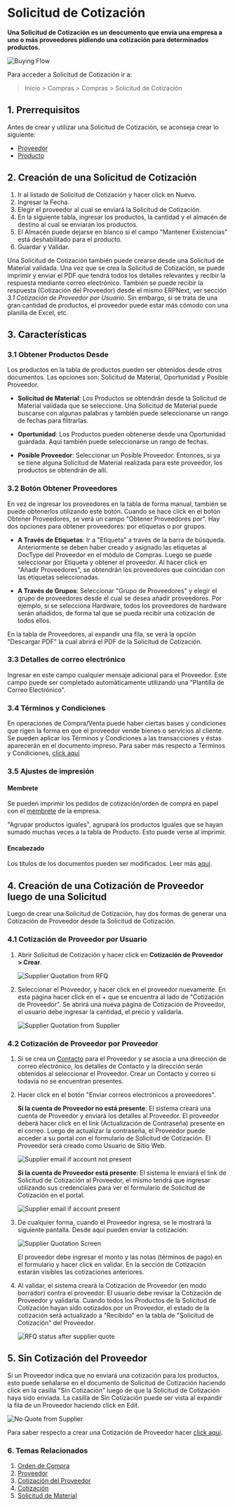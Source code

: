 <!-- add-breadcrumbs -->
# Solicitud de Cotización

**Una Solicitud de Cotización es un deocumento que envía una empresa a uno o más proveedores pidiendo una cotización para determinados productos.**

![Buying Flow](/docs/assets/img/buying/buying_flow_rfq.png)

Para acceder a Solicitud de Cotización ir a:
> Inicio > Compras > Compras > Solicitud de Cotización

## 1. Prerrequisitos
Antes de crear y utilizar una Solicitud de Cotización, se aconseja crear lo siguiente:

* [Proveedor](/docs/user/manual/es/buying/supplier)
* [Producto](/docs/user/manual/es/stock/item)

## 2. Creación de una Solicitud de Cotización
1. Ir al listado de Solicitud de Cotización y hacer click en Nuevo.
2. Ingresar la Fecha.
3. Elegir el proveedor al cual se enviará la Solicitud de Cotización.
4. En la siguiente tabla, ingresar los productos, la cantidad y el almacén de destino al cual se enviarán los productos.
1. El Almacén puede dejarse en blanco si el campo "Mantener Existencias" está deshabilitado para el producto.
5. Guardar y Validar.

Una Solicitud de Cotización también puede crearse desde una Solicitud de Material validada. Una vez que se crea la Solicitud de Cotización, se puede imprimir y enviar el PDF que tendrá todos los detalles relevantes y recibir la respuesta mediante correo electrónico. También se puede recibir la respuesta (Cotización del Proveedor) desde el mismo ERPNext, ver sección _3.1 Cotización de Proveedor por Usuario_. Sin embargo, si se trata de una gran cantidad de productos, el proveedor puede estar más cómodo con una planilla de Excel, etc. 

## 3. Características

### 3.1 Obtener Productos Desde

Los productos en la tabla de productos pueden ser obtenidos desde otros documentos. Las opciones son: Solicitud de Material, Oportunidad y Posible Proveedor. 

* **Solicitud de Material**: Los Productos se obtendrán desde la Solicitud de Material validada que se seleccione. Una Solicitud de Material puede buscarse con algunas palabras y también puede seleccionarse un rango de fechas para filtrarlas. 

* **Oportunidad**: Los Productos pueden obtenerse desde una Oportunidad guardada. Aquí también puede seleccionarse un rango de fechas. 

* **Posible Proveedor**: Seleccionar un Posible Proveedor. Entonces, si ya se tiene alguna Solicitud de Material realizada para este proveedor, los productos se obtendrán de allí. 

### 3.2 Botón Obtener Proveedores

En vez de ingresar los proveedores en la tabla de forma manual, también se puede obtenerlos utilizando este botón. Cuando se hace click en el botón Obtener Proveedores, se verá un campo "Obtener Proveedores por". Hay dos opciones para obtener proveedores: por etiquetas o por grupos. 

* **A Través de Etiquetas**: Ir a "Etiqueta" a través de la barra de búsqueda. Anteriormente se deben haber creado y asignado las etiquetas al DocType del Proveedor en el módulo de Compras. Luego se puede seleccionar por Etiqueta y obtener el proveedor. Al hacer click en "Añadir Proveedores", se obtendrán los proveedores que coincidan con las etiquetas seleccionadas. 

* **A Través de Grupos**: Seleccionar "Grupo de Proveedores" y elegir el grupo de proveedores desde el cual se desea añadir proveedores. Por ejemplo, si se selecciona Hardware, todos los proveedores de hardware serán añadidos, de forma tal que se pueda recibir una cotización de todos ellos. 

En la tabla de Proveedores, al expandir una fila, se verá la opción "Descargar PDF" la cual abrirá el PDF de la Solicitud de Cotización. 

### 3.3 Detalles de correo electrónico

Ingresar en este campo cualquier mensaje adicional para el Proveedor. Este campo puede ser completado automáticamente utilizando una "Plantilla de Correo Electrónico".

### 3.4 Términos y Condiciones

En operaciones de Compra/Venta puede haber ciertas bases y condiciones que rigen la forma en que el proveedor vende bienes o servicios al cliente. Se pueden aplicar los Términos y Condiciones a las transacciones y éstas aparecerán en el documento impreso. Para saber más respecto a Términos y Condiciones, [click aquí](/docs/user/manual/es/setting-up/print/terms-and-conditions)

### 3.5 Ajustes de impresión
#### Membrete
Se pueden imprimir los pedidos de cotización/orden de compra en papel con el [membrete](/docs/user/manual/es/setting-up/print/letter-head) de la empresa.

"Agrupar productos iguales", agrupará los productos iguales que se hayan sumado muchas veces a la tabla de Producto. Esto puede verse al imprimir.

#### Encabezado
Los títulos de los documentos pueden ser modificados. Leer más [aquí](/docs/user/manual/en/setting-up/print/print-headings).

## 4. Creación de una Cotización de Proveedor luego de una Solicitud 
Luego de crear una Solicitud de Cotización, hay dos formas de generar una Cotización de Proveedor desde la Solicitud de Cotización. 

### 4.1 Cotización de Proveedor por Usuario

1. Abrir Solicitud de Cotización y hacer click en **Cotización de Proveedor > Crear**.

    ![Supplier Quotation from RFQ]({{docs_base_url}}/assets/img/buying/make-supplier-quotation-from-rfq.png)

2. Seleccionar el Proveedor, y hacer click en el proveedor nuevamente. En esta página hacer click en el + que se encuentra al lado de "Cotización de Proveedor". Se abrirá una nueva página de Cotización de Proveedor, el usuario debe ingresar la cantidad, el precio y validarla.

    ![Supplier Quotation from Supplier]({{docs_base_url}}/assets/img/buying/supplier-quotation-from-sup.png)
    
### 4.2 Cotización de Proveedor por Proveedor

1. Si se crea un [Contacto](/docs/user/manual/es/CRM/contact) para el Proveedor y se asocia a una dirección de correo electrónico, los detalles de Contacto y la dirección serán obtenidos al seleccionar el Proveedor. Crear un Contacto y correo si todavía no se encuentran presentes. 

2. Hacer click en el botón "Enviar correos electrónicos a proveedores".

    **Si la cuenta de Proveedor no está presente**: El sistema creará una cuenta de Proveedor y enviará los detalles al Proveedor. El proveedor deberá hacer click en el link (Actualización de Contraseña) presente en el correo. Luego de actualizar la contraseña, el Proveedor puede acceder a su portal con el formulario de Solicitud de Cotización. El Proveedor será creado como Usuario de Sitio Web. 

    ![Supplier email if account not present]({{docs_base_url}}/assets/img/buying/supplier-password-update-link.png)
    
    **Si la cuenta de Proveedor está presente**: El sistema le enviará el link de Solicitud de Cotización al Proveedor, el mismo tendrá que ingresar utilizando sus credenciales para ver el formulario de Solicitud de Cotización en el portal. 

    ![Supplier email if account present]({{docs_base_url}}/assets/img/buying/send-rfq-link.png)

3. De cualquier forma, cuando el Proveedor ingresa, se le mostrará la siguiente pantalla. Desde aquí pueden enviar la cotización:

    ![Supplier Quotation Screen]({{docs_base_url}}/assets/img/buying/rfq-supplier-quotation.png)

    El proveedor debe ingresar el monto y las notas (términos de pago) en el formulario y hacer click en validar. En la sección de Cotización estarán visibles las cotizaciones anteriores. 

4. Al validar, el sistema creará la Cotización de Proveedor (en modo borrador) contra el proveedor. El usuario debe revisar la Cotización de Proveedor y validarla. Cuando todos los Productos de la Solicitud de Cotización hayan sido cotizados por un Proveedor, el estado de la cotización será actualizado a "Recibido" en la tabla de "Solicitud de Cotización" del Proveedor. 

    ![RFQ status after supplier quote]({{docs_base_url}}/assets/img/buying/rfq-supplier-quoted.png)

## 5. Sin Cotización del Proveedor

Si un Proveedor indica que no enviará una cotización para los productos, esto puede señalarse en el documento de Solicitud de Cotización haciendo click en la casilla "Sin Cotización" luego de que la Solicitud de Cotización haya sido enviada. La casilla de Sin Cotización puede ser vista al expandir la fila de un Proveedor haciendo click en Edit. 

![No Quote from Supplier]({{docs_base_url}}/assets/img/buying/no-quote-supplier.png)

Para saber respecto a crear una Cotización de Proveedor hacer [click aquí](/docs/user/manual/es/buying/supplier-quotation).

### 6. Temas Relacionados
1. [Orden de Compra](/docs/user/manual/es/buying/purchase-order)
1. [Proveedor](/docs/user/manual/es/buying/supplier)
1. [Cotización del Proveedor](/docs/user/manual/es/buying/supplier-quotation)
1. [Cotización](/docs/user/manual/es/selling/quotation)
1. [Solicitud de Material](/docs/user/manual/es/stock/material-request)
